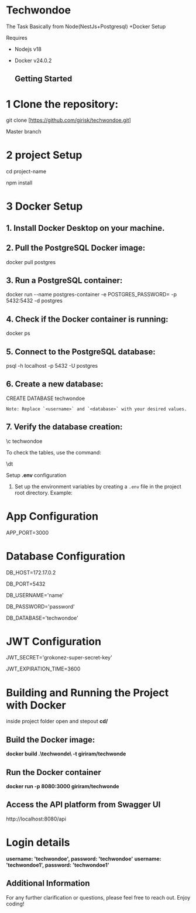   

# Techwondoe

  
  

The Task Basically from Node(NestJs+Postgresql) +Docker Setup

  

Requires

  

- Nodejs v18

- Docker v24.0.2

  ## Getting Started

# 1 Clone the repository:

  

git clone [https://github.com/girisk/techwondoe.git]

Master branch

  

# 2 project Setup

cd project-name

npm install

  

# 3 Docker Setup

 ## 1. Install Docker Desktop on your machine.

##  2. Pull the PostgreSQL Docker image:
docker pull postgres

##  3. Run a PostgreSQL container:

docker run --name postgres-container -e POSTGRES_PASSWORD=<password> -p 5432:5432 -d postgres

##  4. Check if the Docker container is running:

docker ps

##  5. Connect to the PostgreSQL database:

psql -h localhost -p 5432 -U postgres


##  6. Create a new database:

CREATE DATABASE techwondoe

	Note: Replace `<username>` and `<database>` with your desired values.

##  7. Verify the database creation:

\c techwondoe

To check the tables, use the command:

\dt

  
Setup **.env** configuration

1. Set up the environment variables by creating a `.env` file in the project root directory. Example:

# App Configuration
APP_PORT=3000

# Database Configuration
DB_HOST=172.17.0.2

DB_PORT=5432

DB_USERNAME='name'

DB_PASSWORD='password'

DB_DATABASE='techwondoe'

# JWT Configuration

JWT_SECRET='grokonez-super-secret-key'

JWT_EXPIRATION_TIME=3600




# Building and Running the Project with Docker

inside project folder open and stepout **cd/**
  
## Build the Docker image:
**docker build .\techwonde\ -t giriram/techwonde**
## Run the Docker container
**docker run -p 8080:3000 giriram/techwonde**

  

## Access the API platform from Swagger UI
  

http://localhost:8080/api

# Login details

**username: 'techwondoe', password: 'techwondoe'**
**username: 'techwondoe1', password: 'techwondoe1'**

## Additional Information

For any further clarification or questions, please feel free to reach out. Enjoy coding!

